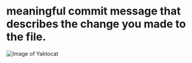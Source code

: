 # meaningful commit message that describes the change you made to the file.
![Image of Yaktocat](https://octodex.github.com/images/yaktocat.png)
